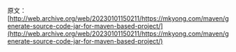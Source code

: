 原文：[http://web.archive.org/web/20230101150211/https://mkyong.com/maven/generate-source-code-jar-for-maven-based-project/](http://web.archive.org/web/20230101150211/https://mkyong.com/maven/generate-source-code-jar-for-maven-based-project/)